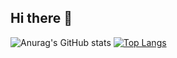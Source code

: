 ## Hi there 👋
![Anurag's GitHub stats](https://github-readme-stats.vercel.app/api?username=Dozer1991&show_icons=true&theme=radical)
[![Top Langs](https://github-readme-stats.vercel.app/api/top-langs/?username=Dozer1991&layout=donu&theme=radicalt)](https://github.com/anuraghazra/github-readme-stats)

<!--
**Dozer1991/Dozer1991** is a ✨ _special_ ✨ repository because its `README.md` (this file) appears on your GitHub profile.

Here are some ideas to get you started:

- 🔭 I’m currently working on ...
- 🌱 I’m currently learning ...
- 👯 I’m looking to collaborate on ...
- 🤔 I’m looking for help with ...
- 💬 Ask me about ...
- 📫 How to reach me: ...
- 😄 Pronouns: ...
- ⚡ Fun fact: ...
-->
